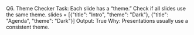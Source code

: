 Q6. Theme Checker
Task: Each slide has a “theme.” Check if all slides use the same theme.
slides = [{"title": "Intro", "theme": "Dark"},
          {"title": "Agenda", "theme": "Dark"}]
Output: True
Why: Presentations usually use a consistent theme.